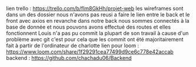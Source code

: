 lien trello : https://trello.com/b/fIm8GkHh/projet-web
les wireframes sont dans un des dossier
nous n'avons pas reusi a faire le lien entre le back et le front avec axios 
en revanche dans notre back nous sommes connectés à la base de donnée et nous pouvons avons effectué des routes et elles 
fonctionnent 
Louis n'a pas pu commit la plupart de son travail à cause d'un problème avec git 
c'est pour cela que les commit ont été majoritairement fait à partir de l'ordinateur de charlotte 
lien pour loom : https://www.loom.com/share/1f29291cea77499d9ce6c778e42accab 
backend : https://github.com/chachadu06/Backend
